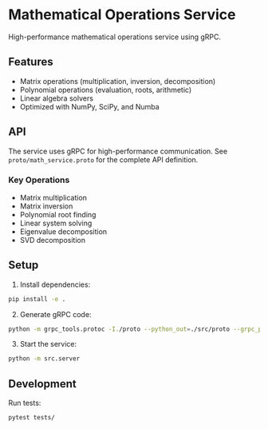 # Mathematical Operations Service

High-performance mathematical operations service using gRPC.

## Features

- Matrix operations (multiplication, inversion, decomposition)
- Polynomial operations (evaluation, roots, arithmetic)
- Linear algebra solvers
- Optimized with NumPy, SciPy, and Numba

## API

The service uses gRPC for high-performance communication. See `proto/math_service.proto` for the complete API definition.

### Key Operations

- Matrix multiplication
- Matrix inversion
- Polynomial root finding
- Linear system solving
- Eigenvalue decomposition
- SVD decomposition

## Setup

1. Install dependencies:
```bash
pip install -e .
```

2. Generate gRPC code:
```bash
python -m grpc_tools.protoc -I./proto --python_out=./src/proto --grpc_python_out=./src/proto ./proto/math_service.proto
```

3. Start the service:
```bash
python -m src.server
```

## Development

Run tests:
```bash
pytest tests/
```